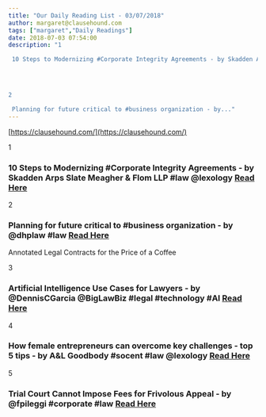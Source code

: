 ```yaml
---
title: "Our Daily Reading List - 03/07/2018"
author: margaret@clausehound.com
tags: ["margaret","Daily Readings"]
date: 2018-07-03 07:54:00
description: "1

 10 Steps to Modernizing #Corporate Integrity Agreements - by Skadden Arps Slate Meagher & Flom LLP #law @lexology Read Here

 


2

 Planning for future critical to #business organization - by..."
---
```


[https://clausehound.com/](https://clausehound.com/)

1

###  10 Steps to Modernizing #Corporate Integrity Agreements - by Skadden Arps Slate Meagher & Flom LLP #law @lexology [Read Here](https://www.lexology.com/library/detail.aspx?g=7b0a5d16-0497-489c-9473-0f2e0d2dedca)

 

2

###  Planning for future critical to #business organization - by @dhplaw #law [Read Here](https://www.dhplaw.com/blog/2018/06/planning-for-future-critical-to-business-organization.shtml)

Annotated Legal Contracts
for the Price of a Coffee

3

###  Artificial Intelligence Use Cases for Lawyers - by @DennisCGarcia @BigLawBiz #legal #technology #AI [Read Here](https://biglawbusiness.com/artificial-intelligence-use-cases-for-lawyers/)

 

4

###  How female entrepreneurs can overcome key challenges - top 5 tips - by A&L Goodbody #socent #law @lexology [Read Here](https://www.lexology.com/library/detail.aspx?g=54ffc669-0a1a-48dc-9873-764460f83e3e)

 

5

###  Trial Court Cannot Impose Fees for Frivolous Appeal - by @fpileggi #corporate #law [Read Here](https://www.delawarelitigation.com/2018/06/articles/chancery-court-updates/trial-court-cannot-impose-fees-for-frivolous-appeal/)

 